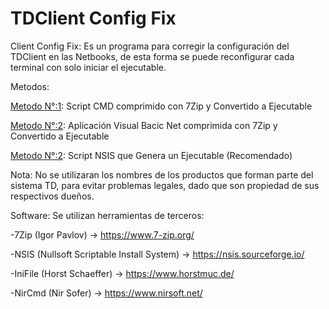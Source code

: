 # TDClient Config Fix

Client Config Fix: Es un programa para corregir la configuración del TDClient en las Netbooks, de esta forma se puede reconfigurar cada terminal con solo iniciar el ejecutable.

Metodos:

 [Metodo N°:1](Metodo1): Script CMD comprimido con 7Zip y Convertido a Ejecutable

 [Metodo N°:2](Metodo2): Aplicación Visual Bacic Net comprimida con 7Zip y Convertido a Ejecutable

 [Metodo N°:2](Metodo3): Script NSIS que Genera un Ejecutable (Recomendado)


Nota: No se utilizaran los nombres de los productos que forman parte del sistema TD, para evitar problemas legales, dado que son propiedad de sus respectivos dueños.

Software: Se utilizan herramientas de terceros:

 -7Zip (Igor Pavlov) -> https://www.7-zip.org/

 -NSIS (Nullsoft Scriptable Install System) -> https://nsis.sourceforge.io/

 -IniFile (Horst Schaeffer) -> https://www.horstmuc.de/

 -NirCmd (Nir Sofer) -> https://www.nirsoft.net/
